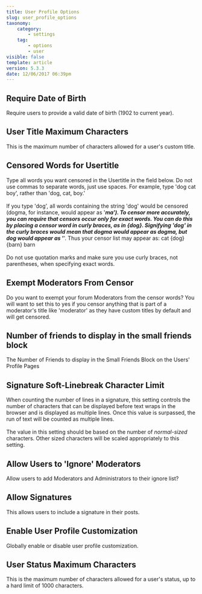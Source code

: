 ```yaml
---
title: User Profile Options
slug: user_profile_options
taxonomy:
    category:
        - settings
    tag:
        - options
        - user
visible: false
template: article
version: 5.3.3
date: 12/06/2017 06:39pm
---
```


## Require Date of Birth
Require users to provide a valid date of birth (1902 to current year).

## User Title Maximum Characters
This is the maximum number of characters allowed for a user's custom title.

## Censored Words for Usertitle
Type all words you want censored in the Usertitle in the field below. Do not use commas to separate words, just use spaces. For example, type 'dog cat boy', rather than 'dog, cat, boy.'<br />
<br />
If you type 'dog', all words containing the string 'dog' would be censored (dogma, for instance, would appear as '***ma'). To censor more accurately, you can require that censors occur only for exact words. You can do this by placing a censor word in curly braces, as in {dog}. Signifying 'dog' in the curly braces would mean that dogma would appear as dogma, but dog would appear as '***'. Thus your censor list may appear as: cat {dog} {barn} barn<br />
<br />
Do not use quotation marks and make sure you use curly braces, not parentheses, when specifying exact words.

## Exempt Moderators From Censor
Do you want to exempt your forum Moderators from the censor words? You will want to set this to yes if you censor anything that is part of a moderator's title like 'moderator' as they have custom titles by default and will get censored.

## Number of friends to display in the small friends block
The Number of Friends to display in the Small Friends Block on the Users' Profile Pages

## Signature Soft-Linebreak Character Limit
When counting the number of lines in a signature, this setting controls the number of characters that can be displayed before text wraps in the browser and is displayed as multiple lines. Once this value is surpassed, the run of text will be counted as multiple lines.<br />
<br />
The value in this setting should be based on the number of <em>normal-sized</em> characters. Other sized characters will be scaled appropriately to this setting.

## Allow Users to  'Ignore' Moderators
Allow users to add Moderators and Administrators to their ignore list?

## Allow Signatures
This allows users to include a signature in their posts.

## Enable User Profile Customization
Globally enable or disable user profile customization.

## User Status Maximum Characters
This is the maximum number of characters allowed for a user's status, up to a hard limit of 1000 characters.



